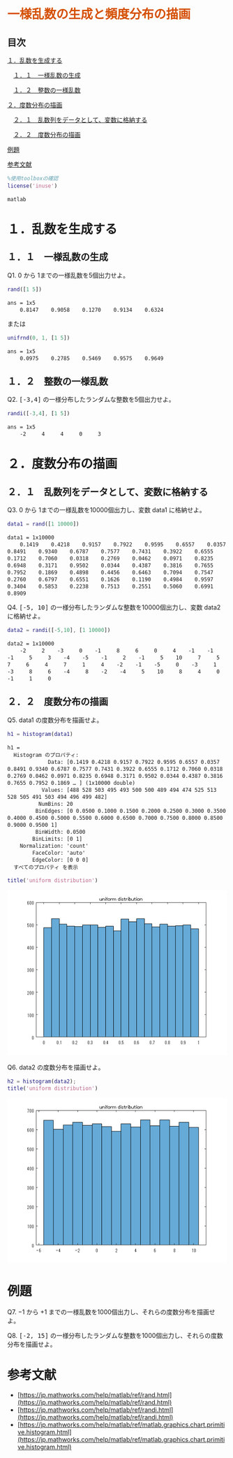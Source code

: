 
<a name="T_E1A55AA7"></a>
# <span style="color:rgb(213,80,0)">一様乱数の生成と頻度分布の描画</span>
<a name="beginToc"></a>
## 目次
[１．乱数を生成する](#H_1A20678A)
 
&emsp;[１．１　一様乱数の生成](#H_7D0EB4DB)
 
&emsp;[１．２　整数の一様乱数](#H_CD9B0322)
 
[２．度数分布の描画](#H_8712929B)
 
&emsp;[２．１　乱数列をデータとして、変数に格納する](#H_6D56EC72)
 
&emsp;[２．２　度数分布の描画](#H_4E50F7CC)
 
[例題](#H_1C55320D)
 
[参考文献](#H_74926F91)
 
<a name="endToc"></a>
```matlab
%使用toolboxの確認
license('inuse')
```

```TextOutput
matlab
```
<a name="H_1A20678A"></a>
# １．乱数を生成する
<a name="H_4F81EF7F"></a>
<a name="H_7D0EB4DB"></a>
## １．１　一様乱数の生成

Q1. 0 から 1までの一様乱数を5個出力せよ。

```matlab
rand([1 5])
```

```TextOutput
ans = 1x5    
    0.8147    0.9058    0.1270    0.9134    0.6324
```

または

```matlab
unifrnd(0, 1, [1 5])
```

```TextOutput
ans = 1x5    
    0.0975    0.2785    0.5469    0.9575    0.9649
```
<a name="H_CD9B0322"></a>
## １．２　整数の一様乱数

Q2. <samp>[-3,4]</samp> の一様分布したランダムな整数を5個出力せよ。

```matlab
randi([-3,4], [1 5])
```

```TextOutput
ans = 1x5    
    -2     4     4     0     3
```
<a name="H_8712929B"></a>
# ２．度数分布の描画
<a name="H_22FD0609"></a>
<a name="H_6D56EC72"></a>
## ２．１　乱数列をデータとして、変数に格納する

Q3. 0 から 1までの一様乱数を10000個出力し、変数 data1 に格納せよ。

```matlab
data1 = rand([1 10000])
```

```TextOutput
data1 = 1x10000    
    0.1419    0.4218    0.9157    0.7922    0.9595    0.6557    0.0357    0.8491    0.9340    0.6787    0.7577    0.7431    0.3922    0.6555    0.1712    0.7060    0.0318    0.2769    0.0462    0.0971    0.8235    0.6948    0.3171    0.9502    0.0344    0.4387    0.3816    0.7655    0.7952    0.1869    0.4898    0.4456    0.6463    0.7094    0.7547    0.2760    0.6797    0.6551    0.1626    0.1190    0.4984    0.9597    0.3404    0.5853    0.2238    0.7513    0.2551    0.5060    0.6991    0.8909
```
<a name="H_DD406E82"></a>

Q4. <samp>[-5, 10]</samp> の一様分布したランダムな整数を10000個出力し、変数 data2 に格納せよ。

```matlab
data2 = randi([-5,10], [1 10000])
```

```TextOutput
data2 = 1x10000    
    -2     2    -3     0    -1     8     6     0     4    -1    -1    -1     5     3    -4    -5    -1     2    -1     5    10     7     5     7     6     4     7     1     4    -2    -1    -5     0    -3     1    -3     8     6    -4     8    -2    -4     5    10     8     4     0    -1     1     0
```
<a name="H_4E50F7CC"></a>
## ２．２　度数分布の描画

Q5. data1 の度数分布を描画せよ。

```matlab
h1 = histogram(data1)
```

```TextOutput
h1 = 
  Histogram のプロパティ:
             Data: [0.1419 0.4218 0.9157 0.7922 0.9595 0.6557 0.0357 0.8491 0.9340 0.6787 0.7577 0.7431 0.3922 0.6555 0.1712 0.7060 0.0318 0.2769 0.0462 0.0971 0.8235 0.6948 0.3171 0.9502 0.0344 0.4387 0.3816 0.7655 0.7952 0.1869 … ] (1x10000 double)
           Values: [488 528 503 495 493 500 500 489 494 474 525 513 528 505 491 503 494 496 499 482]
          NumBins: 20
         BinEdges: [0 0.0500 0.1000 0.1500 0.2000 0.2500 0.3000 0.3500 0.4000 0.4500 0.5000 0.5500 0.6000 0.6500 0.7000 0.7500 0.8000 0.8500 0.9000 0.9500 1]
         BinWidth: 0.0500
        BinLimits: [0 1]
    Normalization: 'count'
        FaceColor: 'auto'
        EdgeColor: [0 0 0]
  すべてのプロパティ を表示
```

```matlab
title('uniform distribution')
```

<center><img src="uniform_random_number_histogram_lec_23_media/figure_0.png" width="562" alt="figure_0.png"></center>


Q6. data2 の度数分布を描画せよ。

```matlab
h2 = histogram(data2);
title('uniform distribution')
```

<center><img src="uniform_random_number_histogram_lec_23_media/figure_1.png" width="562" alt="figure_1.png"></center>

<a name="H_1C55320D"></a>
# 例題

Q7. $-1$ から $+1$ までの一様乱数を1000個出力し、それらの度数分布を描画せよ。



Q8. <samp>[-2, 15]</samp> の一様分布したランダムな整数を1000個出力し、それらの度数分布を描画せよ。


<a name="H_74926F91"></a>
# 参考文献
-  [https://jp.mathworks.com/help/matlab/ref/rand.html](https://jp.mathworks.com/help/matlab/ref/rand.html) 
-  [https://jp.mathworks.com/help/matlab/ref/randi.html](https://jp.mathworks.com/help/matlab/ref/randi.html) 
-  [https://jp.mathworks.com/help/matlab/ref/matlab.graphics.chart.primitive.histogram.html](https://jp.mathworks.com/help/matlab/ref/matlab.graphics.chart.primitive.histogram.html) 
